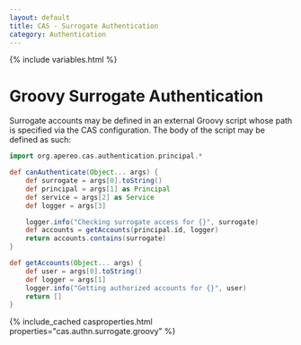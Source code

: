 ```yaml
---
layout: default
title: CAS - Surrogate Authentication
category: Authentication
---
```

{% include variables.html %}

# Groovy Surrogate Authentication

Surrogate accounts may be defined in an external Groovy script whose path is 
specified via the CAS configuration. The body of the script may be defined as such:
       
```groovy
import org.apereo.cas.authentication.principal.*

def canAuthenticate(Object... args) {
    def surrogate = args[0].toString()
    def principal = args[1] as Principal
    def service = args[2] as Service
    def logger = args[3]

    logger.info("Checking surrogate access for {}", surrogate)
    def accounts = getAccounts(principal.id, logger)
    return accounts.contains(surrogate)
}

def getAccounts(Object... args) {
    def user = args[0].toString()
    def logger = args[1]
    logger.info("Getting authorized accounts for {}", user)
    return []
}
```

{% include_cached casproperties.html properties="cas.authn.surrogate.groovy" %}
